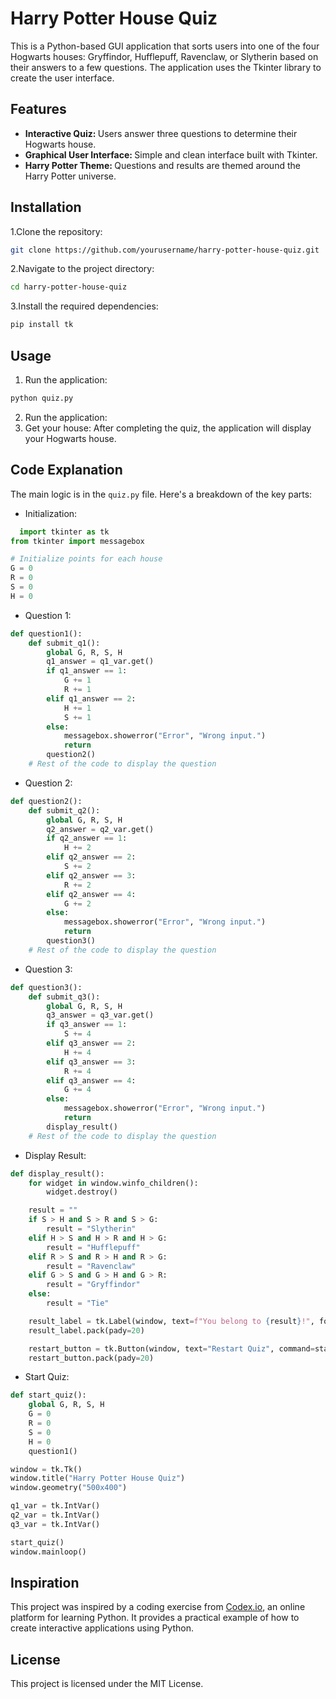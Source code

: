 # Harry Potter House Quiz
This is a Python-based GUI application that sorts users into one of the four Hogwarts houses: Gryffindor, Hufflepuff, Ravenclaw, or Slytherin based on their answers to a few questions. The application uses the Tkinter library to create the user interface.
## Features
- <b> Interactive Quiz: </b> Users answer three questions to determine their Hogwarts house.
- <b> Graphical User Interface: </b> Simple and clean interface built with Tkinter.
- <b> Harry Potter Theme: </b> Questions and results are themed around the Harry Potter universe.
## Installation
1.Clone the repository:
```sh
git clone https://github.com/yourusername/harry-potter-house-quiz.git
```
2.Navigate to the project directory:
```sh
cd harry-potter-house-quiz
```
3.Install the required dependencies:
```sh
pip install tk
```
## Usage
1. Run the application:
```sh
python quiz.py
```
2. Run the application: <br>
3. Get your house: After completing the quiz, the application will display your Hogwarts house.<br>
## Code Explanation
The main logic is in the `quiz.py` file. Here's a breakdown of the key parts:
- Initialization:
```python
  import tkinter as tk
from tkinter import messagebox

# Initialize points for each house
G = 0
R = 0
S = 0
H = 0
```
- Question 1:
```python
def question1():
    def submit_q1():
        global G, R, S, H
        q1_answer = q1_var.get()
        if q1_answer == 1:
            G += 1
            R += 1
        elif q1_answer == 2:
            H += 1
            S += 1
        else:
            messagebox.showerror("Error", "Wrong input.")
            return
        question2()
    # Rest of the code to display the question
```
- Question 2:
```python
def question2():
    def submit_q2():
        global G, R, S, H
        q2_answer = q2_var.get()
        if q2_answer == 1:
            H += 2
        elif q2_answer == 2:
            S += 2
        elif q2_answer == 3:
            R += 2
        elif q2_answer == 4:
            G += 2
        else:
            messagebox.showerror("Error", "Wrong input.")
            return
        question3()
    # Rest of the code to display the question
```
- Question 3:
```python
def question3():
    def submit_q3():
        global G, R, S, H
        q3_answer = q3_var.get()
        if q3_answer == 1:
            S += 4
        elif q3_answer == 2:
            H += 4
        elif q3_answer == 3:
            R += 4
        elif q3_answer == 4:
            G += 4
        else:
            messagebox.showerror("Error", "Wrong input.")
            return
        display_result()
    # Rest of the code to display the question
```
- Display Result:
```python
def display_result():
    for widget in window.winfo_children():
        widget.destroy()

    result = ""
    if S > H and S > R and S > G:
        result = "Slytherin"
    elif H > S and H > R and H > G:
        result = "Hufflepuff"
    elif R > S and R > H and R > G:
        result = "Ravenclaw"
    elif G > S and G > H and G > R:
        result = "Gryffindor"
    else:
        result = "Tie"

    result_label = tk.Label(window, text=f"You belong to {result}!", font=("Helvetica", 16))
    result_label.pack(pady=20)

    restart_button = tk.Button(window, text="Restart Quiz", command=start_quiz, font=("Helvetica", 12))
    restart_button.pack(pady=20)
```
- Start Quiz:
```python
def start_quiz():
    global G, R, S, H
    G = 0
    R = 0
    S = 0
    H = 0
    question1()

window = tk.Tk()
window.title("Harry Potter House Quiz")
window.geometry("500x400")

q1_var = tk.IntVar()
q2_var = tk.IntVar()
q3_var = tk.IntVar()

start_quiz()
window.mainloop()
```
## Inspiration
This project was inspired by a coding exercise from <a href="https://www.codedex.io/home">Codex.io</a>, an online platform for learning Python. It provides a practical example of how to create interactive applications using Python.
## License
This project is licensed under the MIT License.


